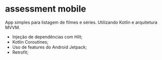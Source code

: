 # assessment mobile 

App simples para listagem de filmes e séries. 
Utilizando Kotlin e arquitetura MVVM.
  - Injeção de dependências com Hilt;
  - Kotlin Coroutines;
  - Uso de features do Android Jetpack;
  - Retrofit;
